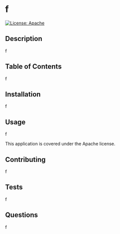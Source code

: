 # f

[![License: Apache](https://img.shields.io/badge/license-Apache-green)](https://opensource.org/licenses/apache)

## Description

f

## Table of Contents

f

## Installation

f

## Usage

f

This application is covered under the Apache license.

## Contributing

f

## Tests

f

## Questions

f

